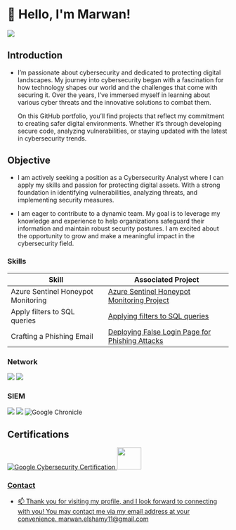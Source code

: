 # 👋 Hello, I'm Marwan!
<a href="https://www.linkedin.com/in/marwan-el-shamy-661040220"><img src="https://img.shields.io/badge/-LinkedIn-0072b1?&style=for-the-badge&logo=linkedin&logoColor=white" /></a>

 ## Introduction 
-  I’m passionate about cybersecurity and dedicated to protecting digital landscapes. My journey into cybersecurity began with a fascination for how technology shapes our world and the challenges that come with securing it. Over the years, I’ve immersed myself in learning about various cyber threats and the innovative solutions to combat them.

     On this GitHub portfolio, you’ll find projects that reflect my commitment to creating safer digital environments. Whether it’s through developing secure code, analyzing vulnerabilities, or staying updated with the latest in cybersecurity trends.

## Objective  

-  I am actively seeking a position as a Cybersecurity Analyst where I can apply my skills and passion for protecting digital assets. With a strong foundation in identifying vulnerabilities, analyzing threats, and implementing security measures.

-  I am eager to contribute to a dynamic team. My goal is to leverage my knowledge and experience to help organizations safeguard their information and maintain robust security postures. I am excited about the opportunity to grow and make a meaningful impact in the cybersecurity field.

### Skills

| Skill                                         | Associated Project         |
|-----------------------------------------------|----------------------------|
| Azure Sentinel Honeypot Monitoring | <a href="https://github.com/EthicalMarwan/Azure_Sentinel_Honeypot_Monitoring_Project/blob/main/README.md">Azure Sentinel Honeypot Monitoring Project</a>|
| Apply filters to SQL queries | <a href="https://github.com/EthicalMarwan/Applying_filters_to_SQL_queries/blob/main/README.md">Applying filters to SQL queries</a>|
| Crafting a Phishing Email | <a href="https://github.com/EthicalMarwan/Crafting_A_Phishing_Email/blob/main/README.md">Deploying False Login Page for Phishing Attacks</a> |


### Network
<div>
    <img src="https://img.shields.io/badge/-Suricata-EF3B2D?&style=for-the-badge&logo=Suricata&logoColor=white" />
    <img src="https://img.shields.io/badge/-Wireshark-1679A7?&style=for-the-badge&logo=Wireshark&logoColor=white" />
</div>

### SIEM
<div>
    <img src="https://img.shields.io/badge/-Splunk-000000?&style=for-the-badge&logo=Splunk&logoColor=white" />
    <img src="https://img.shields.io/badge/-Microsoft_Sentinel-0078D4?&style=for-the-badge&logo=Microsoft&logoColor=white" />
    <img src="https://img.shields.io/badge/Google%20Chronicle-blue?logo=google" alt="Google Chronicle">
 </div>
 
## Certifications
<div>
    <a href="https://www.coursera.org/account/accomplishments/specialization/certificate/EL9OSUL8SXF3">
  <img src="https://img.shields.io/badge/Google%20Cybersecurity%20Certification-blue?logo=google" alt="Google Cybersecurity Certification">
</a>
    <a href="https://github.com/user-attachments/files/19255111/CompTIA.Security%2B.ce.certificate.pdf">
  <img src="https://github.com/user-attachments/assets/3b86f100-18a5-49ad-b527-ac5baa90e554" width="55" height="50"/>
</div>

 ### Contact
 
- 📫 Thank you for visiting my profile, and I look forward to connecting with you! You may contact me via my email address at your convenience.
     marwan.elshamy11@gmail.com

<!---
EthicalMarwan/EthicalMarwan is a ✨ special ✨ repository because its `README.md` (this file) appears on your GitHub profile.
You can click the Preview link to take a look at your changes.
--->
